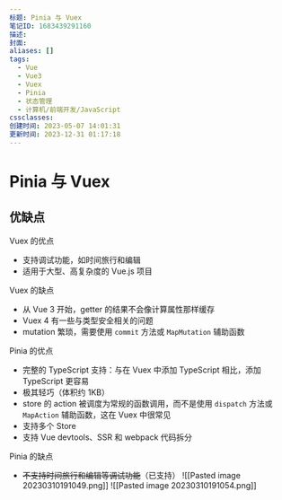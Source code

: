 ```yaml
---
标题: Pinia 与 Vuex
笔记ID: 1683439291160
描述: 
封面: 
aliases: []
tags:
  - Vue
  - Vue3
  - Vuex
  - Pinia
  - 状态管理
  - 计算机/前端开发/JavaScript
cssclasses: 
创建时间: 2023-05-07 14:01:31
更新时间: 2023-12-31 01:17:18
---
```


# Pinia 与 Vuex

## 优缺点

Vuex 的优点

- 支持调试功能，如时间旅行和编辑
- 适用于大型、高复杂度的 Vue.js 项目

Vuex 的缺点

- 从 Vue 3 开始，getter 的结果不会像计算属性那样缓存
- Vuex 4 有一些与类型安全相关的问题
- mutation 繁琐，需要使用 `commit` 方法或 `MapMutation` 辅助函数

Pinia 的优点

- 完整的 TypeScript 支持：与在 Vuex 中添加 TypeScript 相比，添加 TypeScript 更容易
- 极其轻巧（体积约 1KB）
- store 的 action 被调度为常规的函数调用，而不是使用 `dispatch` 方法或 `MapAction` 辅助函数，这在 Vuex 中很常见
- 支持多个 Store
- 支持 Vue devtools、SSR 和 webpack 代码拆分

Pinia 的缺点

- ~~不支持时间旅行和编辑等调试功能~~（已支持）
![[Pasted image 20230310191049.png]] ![[Pasted image 20230310191054.png]]
